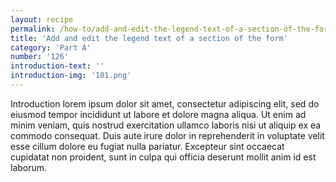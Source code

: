 ```yaml
---
layout: recipe
permalink: /how-to/add-and-edit-the-legend-text-of-a-section-of-the-form/
title: 'Add and edit the legend text of a section of the form'
category: 'Part A'
number: '126'
introduction-text: ''
introduction-img: '101.png'
---
```


Introduction lorem ipsum dolor sit amet, consectetur adipiscing elit, sed do eiusmod tempor incididunt ut labore et dolore magna aliqua. Ut enim ad minim veniam, quis nostrud exercitation ullamco laboris nisi ut aliquip ex ea commodo consequat. Duis aute irure dolor in reprehenderit in voluptate velit esse cillum dolore eu fugiat nulla pariatur. Excepteur sint occaecat cupidatat non proident, sunt in culpa qui officia deserunt mollit anim id est laborum.

